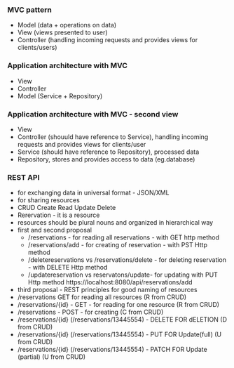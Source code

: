 ### MVC pattern
- Model (data + operations on data)
- View (views presented to user)
- Controller (handling incoming requests and provides views for clients/users)

### Application architecture with MVC
- View
- Controller
- Model (Service + Repository)

### Application architecture with MVC - second view
- View
- Controller (shouuld have reference to Service), handling incoming requests and provides views for clients/user
- Service (should have reference to Repository), processed data
- Repository, stores and provides access to data (eg.database)


### REST API
- for exchanging data in universal format - JSON/XML
- for sharing resources
- CRUD Create Read Update Delete
- Rerervation - it is a resource
- resources should be plural nouns and organized in hierarchical way
- first and second proposal
  - /reservations - for reading all reservations - with GET http method
  - /reservations/add - for creating of reservation - with PST Http method
  - /deletereservations vs /reservations/delete - for deleting reservation - with DELETE Http method
  - /updatereservation vs reservatons/update- for updating with PUT Http method
  https://localhost:8080/api/reservations/add
- third proposal - REST principles for good naming of resources
- /reservations GET for reading all resources (R from CRUD)
- /reservations/{id} - GET - for reading for one resource (R from CRUD)
- /reservations - POST - for creating (C from CRUD)
- /reservations/{id} (/reservations/13445554) - DELETE FOR dELETION (D from CRUD)
- /reservations/{id} (/reservations/13445554) - PUT FOR Update(full) (U from CRUD)
- /reservations/{id} (/reservations/13445554) - PATCH FOR Update (partial) (U from CRUD)